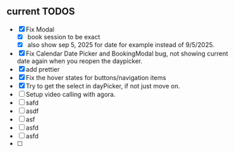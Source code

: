 ## current TODOS

- [x] Fix Modal
  - [x] book session to be exact
  - [x] also show sep 5, 2025 for date for example instead of 9/5/2025.
- [x] Fix Calendar Date Picker and BookingModal bug, not showing current date again when you reopen
  the daypicker.
- [x] add prettier
- [x] Fix the hover states for buttons/navigation items
- [x] Try to get the select in dayPicker, if not just move on.
- [ ] Setup video calling with agora.
- [ ] safd
- [ ] asdf
- [ ] asf
- [ ] asfd
- [ ] asfd
- [ ] 
